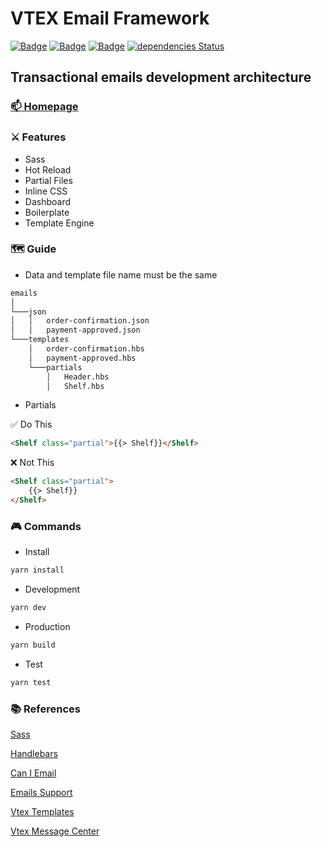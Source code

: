 # VTEX Email Framework

 [![Badge](https://img.shields.io/github/package-json/v/crisfeit/vtex-email-framework)](https://github.com/CrisFeit/vtex-email-framework/releases) [![Badge](https://img.shields.io/badge/%20yarn->=_1-blue?logo=yarn)](https://classic.yarnpkg.com) [![Badge](https://img.shields.io/badge/%20node.js-%20%3E%3D_14-brightgreen?logo=node.js)](https://nodejs.org) [![dependencies Status](https://status.david-dm.org/gh/CrisFeit/vtex-email-framework.svg)](https://github.com/CrisFeit/vtex-email-framework/blob/master/package.json)

## Transactional emails development architecture

### [:mailbox: Homepage](https://github.com/crisfeit/vtex-email-framework)

### :crossed_swords: Features

* Sass
* Hot Reload
* Partial Files
* Inline CSS
* Dashboard
* Boilerplate
* Template Engine

### :world_map: Guide

* Data and template file name must be the same

```bash
emails
│
└───json
│   │   order-confirmation.json
│   │   payment-approved.json
└───templates
    │   order-confirmation.hbs
    │   payment-approved.hbs
    └───partials
        │   Header.hbs
        │   Shelf.hbs
```

* Partials

:white_check_mark: Do This

```html
<Shelf class="partial">{{> Shelf}}</Shelf>
```

:x: Not This

```html
<Shelf class="partial">
    {{> Shelf}}
</Shelf>
```

### :video_game: Commands

* Install

```bash
yarn install
```

* Development

```bash
yarn dev
```

* Production

```bash
yarn build
```

* Test

```bash
yarn test
```

### :books: References

[Sass](https://sass-lang.com/guide)

[Handlebars](https://handlebarsjs.com/)  

[Can I Email](https://www.caniemail.com/)

[Emails Support](https://www.campaignmonitor.com/css/)  

[Vtex Templates](https://help.vtex.com/tutorial/list-of-e-mail-templates-in-the-message-center--3g2S2kqBOoSGcCaqMYK2my)  

[Vtex Message Center](https://help.vtex.com/en/tracks/transactional-emails--6IkJwttMw5T84mlY9RifRP/5uvq01BDu6nnDEJpseR1aH)
